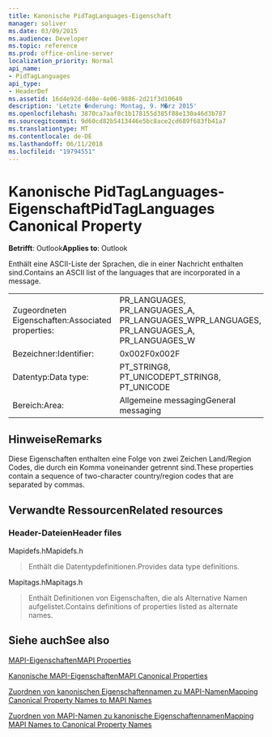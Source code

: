 ```yaml
---
title: Kanonische PidTagLanguages-Eigenschaft
manager: soliver
ms.date: 03/09/2015
ms.audience: Developer
ms.topic: reference
ms.prod: office-online-server
localization_priority: Normal
api_name:
- PidTagLanguages
api_type:
- HeaderDef
ms.assetid: 16d4e92d-d48e-4e06-9886-2d21f3d10640
description: 'Letzte �nderung: Montag, 9. M�rz 2015'
ms.openlocfilehash: 3870ca7aaf8c1b178155d385f88e130a46d3b787
ms.sourcegitcommit: 9d60cd82b5413446e5bc8ace2cd689f683fb41a7
ms.translationtype: MT
ms.contentlocale: de-DE
ms.lasthandoff: 06/11/2018
ms.locfileid: "19794551"
---
```

# <a name="pidtaglanguages-canonical-property"></a><span data-ttu-id="b7193-103">Kanonische PidTagLanguages-Eigenschaft</span><span class="sxs-lookup"><span data-stu-id="b7193-103">PidTagLanguages Canonical Property</span></span>

  
  
<span data-ttu-id="b7193-104">**Betrifft**: Outlook</span><span class="sxs-lookup"><span data-stu-id="b7193-104">**Applies to**: Outlook</span></span> 
  
<span data-ttu-id="b7193-105">Enthält eine ASCII-Liste der Sprachen, die in einer Nachricht enthalten sind.</span><span class="sxs-lookup"><span data-stu-id="b7193-105">Contains an ASCII list of the languages that are incorporated in a message.</span></span> 
  
|||
|:-----|:-----|
|<span data-ttu-id="b7193-106">Zugeordneten Eigenschaften:</span><span class="sxs-lookup"><span data-stu-id="b7193-106">Associated properties:</span></span>  <br/> |<span data-ttu-id="b7193-107">PR_LANGUAGES, PR_LANGUAGES_A, PR_LANGUAGES_W</span><span class="sxs-lookup"><span data-stu-id="b7193-107">PR_LANGUAGES, PR_LANGUAGES_A, PR_LANGUAGES_W</span></span>  <br/> |
|<span data-ttu-id="b7193-108">Bezeichner:</span><span class="sxs-lookup"><span data-stu-id="b7193-108">Identifier:</span></span>  <br/> |<span data-ttu-id="b7193-109">0x002F</span><span class="sxs-lookup"><span data-stu-id="b7193-109">0x002F</span></span>  <br/> |
|<span data-ttu-id="b7193-110">Datentyp:</span><span class="sxs-lookup"><span data-stu-id="b7193-110">Data type:</span></span>  <br/> |<span data-ttu-id="b7193-111">PT_STRING8, PT_UNICODE</span><span class="sxs-lookup"><span data-stu-id="b7193-111">PT_STRING8, PT_UNICODE</span></span>  <br/> |
|<span data-ttu-id="b7193-112">Bereich:</span><span class="sxs-lookup"><span data-stu-id="b7193-112">Area:</span></span>  <br/> |<span data-ttu-id="b7193-113">Allgemeine messaging</span><span class="sxs-lookup"><span data-stu-id="b7193-113">General messaging</span></span>  <br/> |
   
## <a name="remarks"></a><span data-ttu-id="b7193-114">Hinweise</span><span class="sxs-lookup"><span data-stu-id="b7193-114">Remarks</span></span>

<span data-ttu-id="b7193-115">Diese Eigenschaften enthalten eine Folge von zwei Zeichen Land/Region Codes, die durch ein Komma voneinander getrennt sind.</span><span class="sxs-lookup"><span data-stu-id="b7193-115">These properties contain a sequence of two-character country/region codes that are separated by commas.</span></span> 
  
## <a name="related-resources"></a><span data-ttu-id="b7193-116">Verwandte Ressourcen</span><span class="sxs-lookup"><span data-stu-id="b7193-116">Related resources</span></span>

### <a name="header-files"></a><span data-ttu-id="b7193-117">Header-Dateien</span><span class="sxs-lookup"><span data-stu-id="b7193-117">Header files</span></span>

<span data-ttu-id="b7193-118">Mapidefs.h</span><span class="sxs-lookup"><span data-stu-id="b7193-118">Mapidefs.h</span></span>
  
> <span data-ttu-id="b7193-119">Enthält die Datentypdefinitionen.</span><span class="sxs-lookup"><span data-stu-id="b7193-119">Provides data type definitions.</span></span>
    
<span data-ttu-id="b7193-120">Mapitags.h</span><span class="sxs-lookup"><span data-stu-id="b7193-120">Mapitags.h</span></span>
  
> <span data-ttu-id="b7193-121">Enthält Definitionen von Eigenschaften, die als Alternative Namen aufgelistet.</span><span class="sxs-lookup"><span data-stu-id="b7193-121">Contains definitions of properties listed as alternate names.</span></span>
    
## <a name="see-also"></a><span data-ttu-id="b7193-122">Siehe auch</span><span class="sxs-lookup"><span data-stu-id="b7193-122">See also</span></span>



[<span data-ttu-id="b7193-123">MAPI-Eigenschaften</span><span class="sxs-lookup"><span data-stu-id="b7193-123">MAPI Properties</span></span>](mapi-properties.md)
  
[<span data-ttu-id="b7193-124">Kanonische MAPI-Eigenschaften</span><span class="sxs-lookup"><span data-stu-id="b7193-124">MAPI Canonical Properties</span></span>](mapi-canonical-properties.md)
  
[<span data-ttu-id="b7193-125">Zuordnen von kanonischen Eigenschaftennamen zu MAPI-Namen</span><span class="sxs-lookup"><span data-stu-id="b7193-125">Mapping Canonical Property Names to MAPI Names</span></span>](mapping-canonical-property-names-to-mapi-names.md)
  
[<span data-ttu-id="b7193-126">Zuordnen von MAPI-Namen zu kanonische Eigenschaftennamen</span><span class="sxs-lookup"><span data-stu-id="b7193-126">Mapping MAPI Names to Canonical Property Names</span></span>](mapping-mapi-names-to-canonical-property-names.md)

